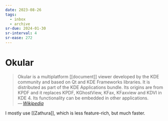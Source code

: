 ```yaml
---
date: 2023-08-26
tags:
  - inbox
  - archive
sr-due: 2024-01-30
sr-interval: 4
sr-ease: 272
---
```

# Okular

> Okular is a multiplatform [[document]] viewer developed by the KDE community
> and based on Qt and KDE Frameworks libraries. It is distributed as part of the
> KDE Applications bundle. Its origins are from KPDF and it replaces KPDF,
> KGhostView, KFax, KFaxview and KDVI in KDE 4. Its functionality can be
> embedded in other applications.\
> — <cite>[Wikipedia](https://en.wikipedia.org/wiki/Okular)</cite>

I mostly use [[Zathura]], which is less feature-rich, but much faster.
